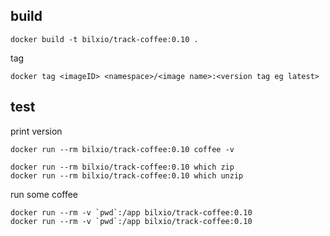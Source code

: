 ## build

```
docker build -t bilxio/track-coffee:0.10 .
```

tag
```
docker tag <imageID> <namespace>/<image name>:<version tag eg latest>
```

## test

print version

```
docker run --rm bilxio/track-coffee:0.10 coffee -v

docker run --rm bilxio/track-coffee:0.10 which zip
docker run --rm bilxio/track-coffee:0.10 which unzip
```

run some coffee

```
docker run --rm -v `pwd`:/app bilxio/track-coffee:0.10
docker run --rm -v `pwd`:/app bilxio/track-coffee:0.10
```
